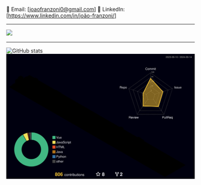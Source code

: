 📧 Email: [joaofranzoni0@gmail.com]
🔗 LinkedIn: [https://www.linkedin.com/in/joão-franzoni/] 
<hr>

![](https://komarev.com/ghpvc/?username=jvJUCA)

<hr>


![GitHub stats](https://github-readme-stats.vercel.app/api?username=jvJUCA&theme=ambient_gradient&show_icons=true)
![](./profile-3d-contrib/profile-night-rainbow.svg)

